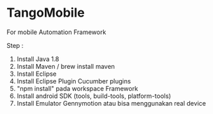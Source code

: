 # TangoMobile
For mobile Automation Framework

Step : 
1. Install Java 1.8
2. Install Maven / brew install maven
3. Install Eclipse
4. Install Eclipse Plugin Cucumber plugins
5. "npm install" pada workspace Framework
6. Install android SDK (tools, build-tools, platform-tools)
7. Install Emulator Gennymotion atau bisa menggunakan real device
